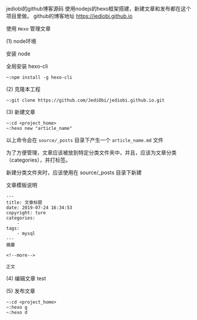 jediobi的github博客源码
使用nodejs的hexo框架搭建，新建文章和发布都在这个项目里做。
github的博客地址 https://jediobi.github.io

使用 ```Hexo``` 管理文章

(1) node环境

安装 node


全局安装 hexo-cli
```
~:npm install -g hexo-cli
```


(2) 克隆本工程

```
~:git clone https://github.com/JediObi/jediobi.github.io.git
```

(3) 新建文章

```
~:cd <project_home>
~:hexo new "article_name"
```
以上命令会在 ```source/_posts``` 目录下产生一个 ```article_name.md``` 文件

为了方便管理，文章应该被放到特定分类文件夹中，并且，应该为文章分类（categories），并打标签。

新建分类文件夹时，应该使用在 source/_posts 目录下新建

文章模板说明
```
---
title: 文章标题
date: 2019-07-24 16:34:53
copyright: ture
categories:
    -
tags:
    - mysql
---
摘要

<!--more-->

正文
```

(4) 编辑文章
test

(5) 发布文章

```
~:cd <project_home>
~:hexo g
~:hexo d
```
